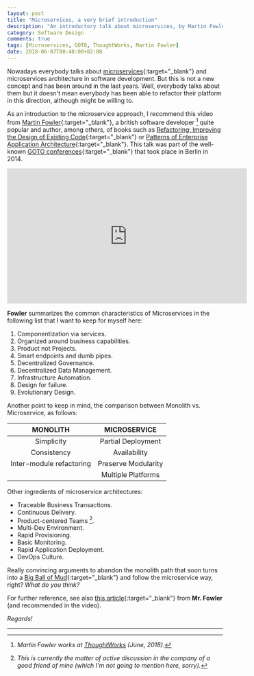 ```yaml
---
layout: post
title: "Microservices, a very brief introduction"
description: "An introductory talk about microservices, by Martin Fowler"
category: Software Design
comments: true
tags: [Microservices, GOTO, ThoughtWorks, Martin Fowler]
date: 2018-06-07T00:40:00+02:00
---
```


Nowadays everybody talks about [microservices](https://en.wikipedia.org/wiki/Microservices){:target="_blank"} and microservices architecture in software development. But this is not a new concept and has been around in the last years. Well, everybody talks about them but it doesn't mean everybody has been able to refactor their platform in this direction, although might be willing to. 

As an introduction to the microservice approach, I recommend this video from [Martin Fowler](https://martinfowler.com/){:target="_blank"}, a british software developer [^1] quite popular and author, among others, of books such as [Refactoring: Improving the Design of Existing Code](https://www.amazon.com/Refactoring-Improving-Design-Existing-Code/dp/0201485672/){:target="_blank"} or [Patterns of Enterprise Application Architecture](https://www.amazon.com/Patterns-Enterprise-Application-Architecture-Martin/dp/0321127420/){:target="_blank"}. This talk was part of the well-known [GOTO conferences](https://blog.gotocon.com/){:target="_blank"} that took place in Berlin in 2014.

<iframe width="560" height="315" src="https://www.youtube.com/embed/wgdBVIX9ifA?rel=0&amp;controls=0&amp;showinfo=0" frameborder="0" allow="autoplay; encrypted-media" allowfullscreen></iframe>

<p></p>

**Fowler** summarizes the common characteristics of Microservices in the following list that I want to keep for myself here:

1. Componentization via services.
2. Organized around business capabilities.
3. Product not Projects.
4. Smart endpoints and dumb pipes.
5. Decentralized Governance.
6. Decentralized Data Management.
7. Infrastructure Automation.
8. Design for failure.
9. Evolutionary Design.

<p></p>

Another point to keep in mind, the comparison between Monolith vs. Microservice, as follows:

| MONOLITH 	               | MICROSERVICE        |
| :----------------------: | :-----------------: |
| Simplicity               | Partial Deployment  |
| Consistency              | Availability        |
| Inter-module refactoring | Preserve Modularity |
|                          | Multiple Platforms  |

Other ingredients of microservice architectures:

* Traceable Business Transactions.
* Continuous Delivery.
* Product-centered Teams [^2].
* Multi-Dev Environment.
* Rapid Provisioning.
* Basic Monitoring.
* Rapid Application Deployment.
* DevOps Culture.

<p></p>

Really convincing arguments to abandon the monolith path that soon turns into a [Big Ball of Mud](https://en.wikipedia.org/wiki/Big_ball_of_mud){:target="_blank"} and follow the microservice way, right? _What do you think?_

For further reference, see also [this article](https://martinfowler.com/articles/microservices.html){:target="_blank"} from **Mr. Fowler** (and recommended in the video).

*Regards!*

---
[^1]: _Martin Fowler works at [ThoughtWorks](https://www.thoughtworks.com/) (June, 2018)._
[^2]: _This is currently the matter of active discussion in the company of a good friend of mine (which I'm not going to mention here, sorry)._
